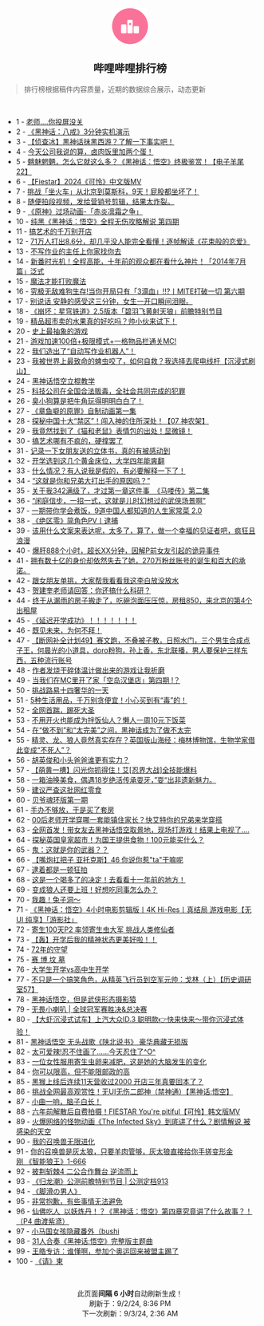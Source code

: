 <div align="center">
    <img src="./assets/icon_rank.png" alt="logo" />
    <h2>哔哩哔哩排行榜</h>
</div>

> 排行榜根据稿件内容质量，近期的数据综合展示，动态更新

<br />

<ul><li><span>1 - <a href=https://www.bilibili.com/BV19r421K7ST>老师....你投屏没关</a></span></li><li><span>2 - <a href=https://www.bilibili.com/BV1EcHgezEyF>《黑神话：八戒》3分钟实机演示</a></span></li><li><span>3 - <a href=https://www.bilibili.com/BV1wz421q7bx>【侦查冰】黑神话抹黑西游？了解一下事实吧！</a></span></li><li><span>4 - <a href=https://www.bilibili.com/BV1Qx4y1s7UM>今天公司我说的算，卤肉饭里加两个蛋！</a></span></li><li><span>5 - <a href=https://www.bilibili.com/BV1YE4m1Q7sV>魑魅魍魉，怎么它就这么多？《黑神话：悟空》终极鉴赏！【电子羊尾22】</a></span></li><li><span>6 - <a href=https://www.bilibili.com/BV185noepEtH>【Fiestar】2024《可怜》中文版MV</a></span></li><li><span>7 - <a href=https://www.bilibili.com/BV1oi421r7fo>挑战「坐火车」从北京到莫斯科，9天！屁股都坐坏了！</a></span></li><li><span>8 - <a href=https://www.bilibili.com/BV1uU411m7en>随便拍段视频，发给营销号剪辑，结果太炸裂。</a></span></li><li><span>9 - <a href=https://www.bilibili.com/BV1e1421x7jF>《原神》过场动画-「赤炎凛霜之争」</a></span></li><li><span>10 - <a href=https://www.bilibili.com/BV1if421e7SH>纯黑《黑神话：悟空》全程无伤攻略解说&nbsp;第四期</a></span></li><li><span>11 - <a href=https://www.bilibili.com/BV1Yb42147Qb>搞艺术的千万别开店</a></span></li><li><span>12 - <a href=https://www.bilibili.com/BV1Fw4m1r7nY>71万人打出8.6分，却几乎没人能完全看懂！逐帧解读《花束般的恋爱》</a></span></li><li><span>13 - <a href=https://www.bilibili.com/BV1Bx4y1s7PP>不写作业的主任上你家找你去</a></span></li><li><span>14 - <a href=https://www.bilibili.com/BV1By411v7LA>新番时光机！全程高能，十年前的观众都在看什么神片！「2014年7月篇」泛式</a></span></li><li><span>15 - <a href=https://www.bilibili.com/BV1UE4m1972p>魔法才能打败魔法</a></span></li><li><span>16 - <a href=https://www.bilibili.com/BV1cE421c7mK>究极无敌难狗生存!当你开局只有「3滴血」!!?丨MITE打破一切&nbsp;第六期</a></span></li><li><span>17 - <a href=https://www.bilibili.com/BV15S421X7km>别说话&nbsp;安静的感受这三分钟，女生一开口瞬间泪眼。</a></span></li><li><span>18 - <a href=https://www.bilibili.com/BV1ox4y1s71J>《崩坏：星穹铁道》2.5版本「碧羽飞黄射天狼」前瞻特别节目</a></span></li><li><span>19 - <a href=https://www.bilibili.com/BV1w2421o7EW>精品超市卖的水果真的好吃吗？帅小伙来试下！</a></span></li><li><span>20 - <a href=https://www.bilibili.com/BV1j142147G8>史上最抽象的游戏</a></span></li><li><span>21 - <a href=https://www.bilibili.com/BV1Lb421E7dn>游戏加速100倍+极限模式+一格物品栏通关MC!</a></span></li><li><span>22 - <a href=https://www.bilibili.com/BV19f421e7Wn>我们造出了“自动写作业机器人”！</a></span></li><li><span>23 - <a href=https://www.bilibili.com/BV1sEHLeaEJe>我被世界上最致命的蜱虫咬了，如何自救？我选择去爬电线杆【沉浸式刷山】</a></span></li><li><span>24 - <a href=https://www.bilibili.com/BV17THGeVE3H>黑神话悟空立棍教学</a></span></li><li><span>25 - <a href=https://www.bilibili.com/BV1zS42197Sv>科技公司在全国合法贩毒，全社会共同完成的犯罪</a></span></li><li><span>26 - <a href=https://www.bilibili.com/BV19sndedEYP>臭小狗算是把牛角玩得明明白白了！</a></span></li><li><span>27 - <a href=https://www.bilibili.com/BV1uzHue9Ew9>《章鱼噼的原罪》自制动画第一集</a></span></li><li><span>28 - <a href=https://www.bilibili.com/BV1zw4m167D1>探秘中国十大“禁区”！闯入神的住所深处！【07&nbsp;神农架】</a></span></li><li><span>29 - <a href=https://www.bilibili.com/BV1MH4y1F7fS>我竟然找到了《猫和老鼠》表情包的出处！显微镜！</a></span></li><li><span>30 - <a href=https://www.bilibili.com/BV1mW421Q77f>搞艺术哪有不疯的，硬撑罢了</a></span></li><li><span>31 - <a href=https://www.bilibili.com/BV1E7sNePEYy>记录一下女朋友送的立体书，真的有被感动到</a></span></li><li><span>32 - <a href=https://www.bilibili.com/BV1y4421o7Qc>开学选到这几个黄金床位，大学四年能爽翻</a></span></li><li><span>33 - <a href=https://www.bilibili.com/BV1wr421N7tq>什么情况？有人说我是假的，有必要解释一下了！</a></span></li><li><span>34 - <a href=https://www.bilibili.com/BV1zy411v7Ft>“这就是你和兄弟大打出手的原因吗？”</a></span></li><li><span>35 - <a href=https://www.bilibili.com/BV1oGH5e2EtQ>关于我342满级了，才过第一章这件事&nbsp;&nbsp;《马喽传》第二集</a></span></li><li><span>36 - <a href=https://www.bilibili.com/BV1ijn9eWE2k>“闲庭信步，一招一式，这就是儿时幻想过的武侠场景啊”</a></span></li><li><span>37 - <a href=https://www.bilibili.com/BV1gT421z7tH>一期带你学会煮饭，9道中国人都知道的人生家常菜&nbsp;2.0</a></span></li><li><span>38 - <a href=https://www.bilibili.com/BV1YT421r7pH>《绝区零》简角色PV丨逮捕</a></span></li><li><span>39 - <a href=https://www.bilibili.com/BV1fn4y1o7hh>该用什么文案来表达呢，太多了，算了，做一个幸福的见证者吧，疯狂且浪漫</a></span></li><li><span>40 - <a href=https://www.bilibili.com/BV11qH5e8ENp>爆肝888个小时，超长XX分钟，因解P前女友引起的诡异事件</a></span></li><li><span>41 - <a href=https://www.bilibili.com/BV1ki421r7bH>拥有数十亿的身价却依然失去了她，270万粉丝账号的诞生和百大的承诺。</a></span></li><li><span>42 - <a href=https://www.bilibili.com/BV1zE421F7EY>跟女朋友单挑，大家帮我看看我这李白放没放水</a></span></li><li><span>43 - <a href=https://www.bilibili.com/BV1Y1421t7vY>贺建奎老师请回答：你还搞什么科研？</a></span></li><li><span>44 - <a href=https://www.bilibili.com/BV1kb42177NS>终于从漏雨的房子搬走了，吃碗泡面压压惊，房租850，来北京的第4个出租屋</a></span></li><li><span>45 - <a href=https://www.bilibili.com/BV1HgndeTEJT>《延迟开学成功》！！！！！！！</a></span></li><li><span>46 - <a href=https://www.bilibili.com/BV1rM4m1a7Hn>既见未来，为何不拜！</a></span></li><li><span>47 - <a href=https://www.bilibili.com/BV1ME421c7xJ>【断网补全计划49】赛文跑，不叠被子教，日照水门，三个男生合成点子王，何晨光的小道具，doro粉狗，孙上香，东北联播，男人要保护三样东西，五种流行账号</a></span></li><li><span>48 - <a href=https://www.bilibili.com/BV1QW421Q7vD>作者发烧干碎体温计做出来的游戏让我折磨</a></span></li><li><span>49 - <a href=https://www.bilibili.com/BV1eS421Q79Z>当我们在MC里开了家「空岛汉堡店」第四期&nbsp;!？</a></span></li><li><span>50 - <a href=https://www.bilibili.com/BV1SZ42157DS>挑战路易十四奢华的一天</a></span></li><li><span>51 - <a href=https://www.bilibili.com/BV1h74y1m7Cg>5种生活用品，千万别贪便宜！小心买到有“毒”的！</a></span></li><li><span>52 - <a href=https://www.bilibili.com/BV17y411v7XN>全网首踹，踢死大圣</a></span></li><li><span>53 - <a href=https://www.bilibili.com/BV1YW421X7Vd>不用开火也能成为拌饭仙人？懒人一周10元下饭菜</a></span></li><li><span>54 - <a href=https://www.bilibili.com/BV1Xw4m167q5>在“做不到”和“太完美”之间，黑神话成为了做不太完</a></span></li><li><span>55 - <a href=https://www.bilibili.com/BV1Bz421e7Hc>精灵、龙、狼人竟然真实存在？英国版山海经：梅林博物馆，生物学家借此变成“不死人”？</a></span></li><li><span>56 - <a href=https://www.bilibili.com/BV1Jf421e745>胡英俊和小头爸爸谁更有实力？</a></span></li><li><span>57 - <a href=https://www.bilibili.com/BV1e1421t7KU>【萌黄一槽】闪光你抓得住！艾[忍界大战]全技能爆料</a></span></li><li><span>58 - <a href=https://www.bilibili.com/BV1SWHGehEKt>一箱油换美食，偶遇18岁绝活传承耍牙，”耍“出非遗新魅力。</a></span></li><li><span>59 - <a href=https://www.bilibili.com/BV191421t7Mx>建议严查这批网红零食</a></span></li><li><span>60 - <a href=https://www.bilibili.com/BV1By411H7Ph>贝爷魂环版第一期</a></span></li><li><span>61 - <a href=https://www.bilibili.com/BV1FZHuerEcA>手办不够放，于是买了套房</a></span></li><li><span>62 - <a href=https://www.bilibili.com/BV1j9H5eSEWP>00后老师开学穿哪一套能镇住家长？快艾特你的兄弟来学穿搭</a></span></li><li><span>63 - <a href=https://www.bilibili.com/BV1tb42147TN>全网首发！带女友去黑神话悟空取景地，现场打游戏！结果上电视了....</a></span></li><li><span>64 - <a href=https://www.bilibili.com/BV1GE421c7P7>探秘英国皇家超市！为国王提供食物！100元能买什么？</a></span></li><li><span>65 - <a href=https://www.bilibili.com/BV1Sw4m167f1>鬼：这就是你的武器？？</a></span></li><li><span>66 - <a href=https://www.bilibili.com/BV1gH4y1F7qp>【嘴炮扛把子&nbsp;亚托克斯】46&nbsp;你说你惹&quot;ta&quot;干嘛呢</a></span></li><li><span>67 - <a href=https://www.bilibili.com/BV1RpHEexEZV>逮着都是一顿狂拍</a></span></li><li><span>68 - <a href=https://www.bilibili.com/BV1pE4m197uE>这是一个喝多了的决定！去看看十一年前的地方！</a></span></li><li><span>69 - <a href=https://www.bilibili.com/BV1UE421F7Bp>变成狼人还要上班！好想吃同事怎么办？</a></span></li><li><span>70 - <a href=https://www.bilibili.com/BV1E4421f7pu>我趣！兔子洞～</a></span></li><li><span>71 - <a href=https://www.bilibili.com/BV1Cyn9eNELk>《黑神话：悟空》4小时电影剪辑版丨4K&nbsp;Hi-Res丨真结局&nbsp;游戏电影【无UI&nbsp;纯享】「游影社」</a></span></li><li><span>72 - <a href=https://www.bilibili.com/BV1Si42167hY>寄生100天P2&nbsp;率领寄生虫大军&nbsp;挑战人类修仙者</a></span></li><li><span>73 - <a href=https://www.bilibili.com/BV1eb42177TS>【轰】开学后我的精神状态更美好啦！！</a></span></li><li><span>74 - <a href=https://www.bilibili.com/BV1cAH5e9EEe>72年的守望</a></span></li><li><span>75 - <a href=https://www.bilibili.com/BV1h74y1m7px>赛&nbsp;博&nbsp;坟&nbsp;墓</a></span></li><li><span>76 - <a href=https://www.bilibili.com/BV1Wy411v72D>大学生开学vs高中生开学</a></span></li><li><span>77 - <a href=https://www.bilibili.com/BV1Gz421q7HX>不只是一个搞笑角色，从精英飞行员到空军元帅：戈林（上）【历史调研室57】</a></span></li><li><span>78 - <a href=https://www.bilibili.com/BV1Gcs3euEzT>黑神话悟空，但是武侠形态摄影猿</a></span></li><li><span>79 - <a href=https://www.bilibili.com/BV1oS421Q7ho>无畏小喇叭&nbsp;|&nbsp;全球冠军赛胜决&amp;总决赛</a></span></li><li><span>80 - <a href=https://www.bilibili.com/BV11E4m197T5>【大虾沉浸式试车】上汽大众ID.3&nbsp;聪明款👉快来快来～带你沉浸式体验！</a></span></li><li><span>81 - <a href=https://www.bilibili.com/BV1PXH3eXE9C>黑神话悟空&nbsp;无头战歌《陕北说书》&nbsp;豪华典藏无损版</a></span></li><li><span>82 - <a href=https://www.bilibili.com/BV1fn4y1o7Qv>太可爱辣!忍不住画了……今天忍住了^O^</a></span></li><li><span>83 - <a href=https://www.bilibili.com/BV1mM4m1a7mU>一位女性服用寄生虫卵来减肥，这是她的大脑发生的变化</a></span></li><li><span>84 - <a href=https://www.bilibili.com/BV1nW421X7SR>你可以限高，但不能限邮政的高</a></span></li><li><span>85 - <a href=https://www.bilibili.com/BV17S421Q7EQ>黑猴上线后连续11天营收过2000&nbsp;开店三年真要回本了？</a></span></li><li><span>86 - <a href=https://www.bilibili.com/BV1YjHGeTE6Z>挑战全网最高观赏性！无UI无伤二郎神（禁神通）【黑神话:悟空】</a></span></li><li><span>87 - <a href=https://www.bilibili.com/BV1NKnZemEK7>小曲一响，脑子白长！</a></span></li><li><span>88 - <a href=https://www.bilibili.com/BV1mz421e7nT>六年前解散后自费拍摄！FIESTAR&nbsp;You&#39;re&nbsp;pitiful【可怜】韩文版MV</a></span></li><li><span>89 - <a href=https://www.bilibili.com/BV1DbHjeCEeD>火爆网络的怪物动画《The&nbsp;Infected&nbsp;Sky》到底讲了什么？剧情解说&nbsp;被感染的天空</a></span></li><li><span>90 - <a href=https://www.bilibili.com/BV1Uz421i7Xn>我的召唤兽无限进化</a></span></li><li><span>91 - <a href=https://www.bilibili.com/BV1eKHMetEx3>你的召唤兽是灰太狼，只要羊肉管够，灰太狼直接给你手搓变形金刚&nbsp;《智能狼王》1-666</a></span></li><li><span>92 - <a href=https://www.bilibili.com/BV1gmHLekEBe>披荆斩棘4&nbsp;二公合作舞台&nbsp;逆流而上</a></span></li><li><span>93 - <a href=https://www.bilibili.com/BV1CT421z7Lk>《归龙潮》公测前瞻特别节目&nbsp;|&nbsp;公测定档913</a></span></li><li><span>94 - <a href=https://www.bilibili.com/BV1ri421r7SB>《脚滑の男人》</a></span></li><li><span>95 - <a href=https://www.bilibili.com/BV1US421Q7zk>非常抱歉，有些事情无法避免</a></span></li><li><span>96 - <a href=https://www.bilibili.com/BV12i421r7WW>仙佛吃人&nbsp;&nbsp;以妖炼丹！？《黑神话：悟空》第四章究竟讲了什么故事？！（P4&nbsp;曲渡紫鸢）</a></span></li><li><span>97 - <a href=https://www.bilibili.com/BV1ZAHgeTEqx>小马国女孩隐藏番外（bushi</a></span></li><li><span>98 - <a href=https://www.bilibili.com/BV1Z74y127cb>31人合奏《黑神话:悟空》完整版主题曲</a></span></li><li><span>99 - <a href=https://www.bilibili.com/BV1frHYezEow>王皓专访：谁懂啊，参加个奥运回来被盟主踢了</a></span></li><li><span>100 - <a href=https://www.bilibili.com/BV1Z2421d7Cd>《请》柬</a></span></li></ul>

<br />

<p align=center>此页面<b>间隔 6 小时</b>自动刷新生成！<br>刷新于：9/2/24, 8:36 PM<br>下一次刷新：9/3/24, 2:36 AM</p>